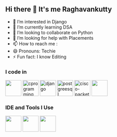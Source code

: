 ## Hi there 👋 It's me Raghavankutty

- 👀 I’m interested in Django
- 🌱 I’m currently learning DSA
- 💞️ I’m looking to collaborate on Python
- 🤔 I’m looking for help with Placements 
- 📫 How to reach me :
- 😄 Pronouns: Techie
- ⚡ Fun fact: I know Editing

### I code in
<img height="50" width="50" src="https://img.icons8.com/color/48/000000/python.png" /> <img width="50" height="50" src="https://img.icons8.com/fluency/48/c-programming.png" alt="cprogramming"/> <img width="50" height="" src="https://img.icons8.com/color/48/django.png" alt="django"/> <img width="50" height="50" src="https://img.icons8.com/color/48/postgreesql.png" alt="postgreesql"/> <img width="50" height="50" src="https://img.icons8.com/ios/50/cisco-packet-tracer.png" alt="cisco-packet-tracer"/> <img height="50" width="50" src="https://img.icons8.com/fluent/48/000000/arduino.png"/>

### IDE and Tools I Use
<img height="50" width="50" src="https://img.icons8.com/color/48/000000/visual-studio-code-2019.png"/> <img height="50" width="50" src="https://img.icons8.com/color/48/000000/pycharm.png"/> <img height="50" width="50" src="https://img.icons8.com/color/50/000000/git.png"/> 

  

<!---
Raghavankutty/Raghavankutty is a ✨ special ✨ repository because its `README.md` (this file) appears on your GitHub profile.
You can click the Preview link to take a look at your changes.
--->
